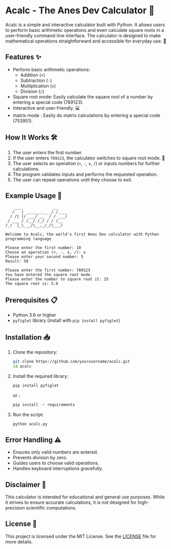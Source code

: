 # Acalc - The Anes Dev Calculator 🚀

Acalc is a simple and interactive calculator built with Python. It allows users to perform basic arithmetic operations and even calculate square roots in a user-friendly command-line interface. The calculator is designed to make mathematical operations straightforward and accessible for everyday use. 🧮

## Features ✨

- Perform basic arithmetic operations:
  - Addition (`+`)
  - Subtraction (`-`)
  - Multiplication (`x`)
  - Division (`/`)
- Square root mode: Easily calculate the square root of a number by entering a special code (789123).
- Interactive and user-friendly. 💻
- matrix mode : Easily do matrix calculations by entering a special code (753951).
  
## How It Works 🛠️

1. The user enters the first number.
2. If the user enters `789123`, the calculator switches to square root mode. 🧠
3. The user selects an operation (`+`, `-`, `x`, `/`) or inputs numbers for further calculations.
4. The program validates inputs and performs the requested operation.
5. The user can repeat operations until they choose to exit.

## Example Usage 📝

```
    ___              __    
   /   | _________ _/ /____
  / /| |/ ___/ __ `/ / ___/
 / ___ / /__/ /_/ / / /__  
/_/  |_\___/\__,_/_/\___/  

Welcome to Acalc, the world's first Anes Dev calculator with Python programming language

Please enter the first number: 10
Choose an operation (+, -, x, /): x
Please enter your second number: 5
Result: 50

Please enter the first number: 789123
You have entered the square root mode.
Please enter the number to square root it: 25
The square root is: 5.0
```

## Prerequisites 📋

- Python 3.6 or higher
- `pyfiglet` library (install with `pip install pyfiglet`)

## Installation 📥

1. Clone the repository:
   ```bash
   git clone https://github.com/yourusername/acalc.git
   cd acalc
   ```

2. Install the required library:
   ```bash
   pip install pyfiglet
   ```
   or :
    ```bash
    pip install -r requirements
     ```

4. Run the script:
   ```bash
   python acalc.py
   ```

## Error Handling ⚠️

- Ensures only valid numbers are entered.
- Prevents division by zero.
- Guides users to choose valid operations.
- Handles keyboard interruptions gracefully.

## Disclaimer 🛑

This calculator is intended for educational and general use purposes. While it strives to ensure accurate calculations, it is not designed for high-precision scientific computations.

## License 📄

This project is licensed under the MIT License. See the [LICENSE](LICENSE) file for more details.

